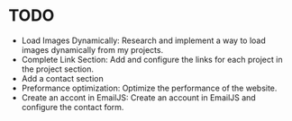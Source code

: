 # TODO
- Load Images Dynamically: Research and implement a way to load images dynamically from my projects.
- Complete Link Section: Add and configure the links for each project in the project section.
- Add a contact section
- Preformance optimization: Optimize the performance of the website.
- Create an accont in EmailJS: Create an account in EmailJS and configure the contact form.
